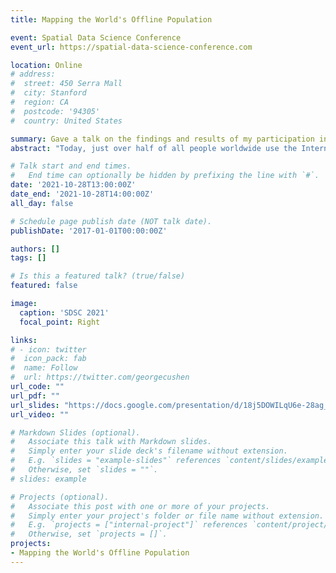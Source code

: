 ```yaml
---
title: Mapping the World's Offline Population

event: Spatial Data Science Conference
event_url: https://spatial-data-science-conference.com

location: Online
# address:
#  street: 450 Serra Mall
#  city: Stanford
#  region: CA
#  postcode: '94305'
#  country: United States

summary: Gave a talk on the findings and results of my participation in the Data Science for Social Good Fellowship.
abstract: "Today, just over half of all people worldwide use the Internet. Yet in our fast-paced digital world, being offline excludes people from a host of opportunities. The Internet has grown beyond the remit of mere communication service and now grants access to global knowledge, social empowerment and new economic activities. In a word, the Internet fuels social and economic development and thus has been moving higher on national policy agendas around the world, all the more in the aftermath of the COVID-19 pandemic. Moreover, many countries lack data on Internet use in the society and can therefore not tackle the challenges most efficiently. This pioneering project aims at developing mechanisms for predicting the world's offline population, using school locations as the starting point."

# Talk start and end times.
#   End time can optionally be hidden by prefixing the line with `#`.
date: '2021-10-28T13:00:00Z'
date_end: '2021-10-28T14:00:00Z'
all_day: false

# Schedule page publish date (NOT talk date).
publishDate: '2017-01-01T00:00:00Z'

authors: []
tags: []

# Is this a featured talk? (true/false)
featured: false

image:
  caption: 'SDSC 2021'
  focal_point: Right

links:
# - icon: twitter
#  icon_pack: fab
#  name: Follow
#  url: https://twitter.com/georgecushen
url_code: ""
url_pdf: ""
url_slides: "https://docs.google.com/presentation/d/18j5DOWILqU6e-28ag_0X4fp4rgOZVeqM/edit?usp=sharing&ouid=115478830773565171238&rtpof=true&sd=true"
url_video: ""

# Markdown Slides (optional).
#   Associate this talk with Markdown slides.
#   Simply enter your slide deck's filename without extension.
#   E.g. `slides = "example-slides"` references `content/slides/example-slides.md`.
#   Otherwise, set `slides = ""`.
# slides: example

# Projects (optional).
#   Associate this post with one or more of your projects.
#   Simply enter your project's folder or file name without extension.
#   E.g. `projects = ["internal-project"]` references `content/project/deep-learning/index.md`.
#   Otherwise, set `projects = []`.
projects:
- Mapping the World's Offline Population
---
```

